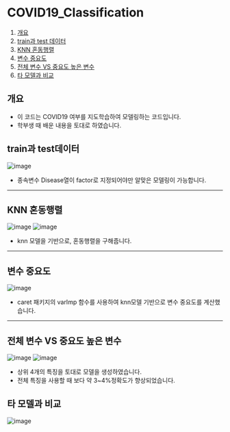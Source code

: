 # COVID19_Classification
1. [개요](#개요)
2. [train과 test 데이터](#-train과-test데이터)
3. [KNN 혼동행렬](#-knn-혼동행렬)
4. [변수 중요도](#------)
5. [전체 변수 VS 중요도 높은 변수](#------vs----------)
6. [타 모델과 비교](#--------)

## 개요
* 이 코드는 COVID19 여부를 지도학습하여 모델링하는 코드입니다.
* 학부생 때 배운 내용을 토대로 하였습니다.
 
## train과 test데이터
![image](https://github.com/sleepyhood/COVID19_Classification/assets/69490791/0d45b500-ae57-4636-8098-df06f340e0b3)
* 종속변수 Disease열이 factor로 지정되어야만 알맞은 모델링이 가능합니다.

---

## KNN 혼동행렬
![image](https://github.com/sleepyhood/COVID19_Classification/assets/69490791/c826497c-72f5-4194-91a1-61cd8c6da8e1)
![image](https://github.com/sleepyhood/COVID19_Classification/assets/69490791/d9b2e30a-9f36-46e5-af1b-29830db72c1b)
* knn 모델을 기반으로, 혼동행렬을 구해줍니다.

---

## 변수 중요도
![image](https://github.com/sleepyhood/COVID19_Classification/assets/69490791/e1907f6c-bb94-4300-9140-94da6d6bd98c)
* caret 패키지의 varImp 함수를 사용하여 knn모델 기반으로 변수 중요도를 계산했습니다.
---

## 전체 변수 VS 중요도 높은 변수
![image](https://github.com/sleepyhood/COVID19_Classification/assets/69490791/d8056faf-bdf6-47b7-bf3e-fb1e1bf4358e)
![image](https://github.com/sleepyhood/COVID19_Classification/assets/69490791/ec9e418e-25c8-4fb7-9fab-ef0426fff68a)
* 상위 4개의 특징을 토대로 모델을 생성하였습니다.
* 전체 특징을 사용할 때 보다 약 3~4%정확도가 향상되었습니다.


## 타 모델과 비교
![image](https://github.com/sleepyhood/COVID19_Classification/assets/69490791/b0d28b50-6816-4ea3-b2dd-312039892208)
